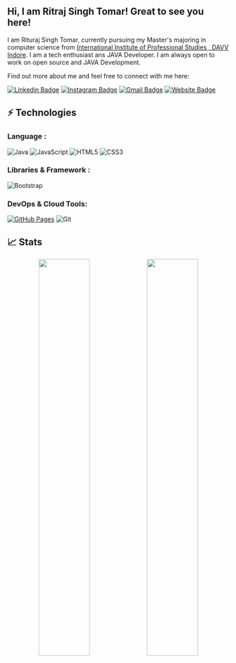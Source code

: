 ## Hi, I am Ritraj Singh Tomar! Great to see you here!

I am Rituraj Singh Tomar, currently pursuing my Master's majoring in computer science from [International Institute of Professional Studies , DAVV Indore](http://iips.edu.in/).
I am a tech enthusiast ans JAVA Developer. I am always open to work on open source and JAVA Development.

Find out more about me and feel free to connect with me here:

[![Linkedin Badge](https://img.shields.io/badge/-pururavariturajsingh-blue?style=flat-square&logo=Linkedin&logoColor=white&link=https://www.linkedin.com/in/pururavariturajsingh/)](https://www.linkedin.com/in/pururavariturajsingh/)
[![Instagram Badge](https://img.shields.io/badge/-pururava_rituraj-purple?style=flat-square&logo=instagram&logoColor=white&link=https://https://www.instagram.com/pururava_rituraj//)](https://www.instagram.com/pururava_rituraj/)
[![Gmail Badge](https://img.shields.io/badge/-pururavariturajsingh@gmail.com-c14438?style=flat-square&logo=Gmail&logoColor=white&link=mailto:pururavariturajsingh@gmail.com)](mailto:pururavariturajsingh@gmail.com)
[![Website Badge](https://img.shields.io/badge/-Portfolio-black?style=flat-square&logo=Wordpress&logoColor=white&link=https://riturajsinghtomar.netlify.app/)](https://riturajsinghtomar.netlify.app/)


## ⚡ Technologies

### Language :
![Java](https://img.shields.io/badge/-java-E34A86?style=flat-square&logo=java)
![JavaScript](https://img.shields.io/badge/-JavaScript-black?style=flat-square&logo=javascript)
![HTML5](https://img.shields.io/badge/-HTML5-E34F26?style=flat-square&logo=html5&logoColor=white)
![CSS3](https://img.shields.io/badge/-CSS3-1572B6?style=flat-square&logo=css3)


### Libraries & Framework :


![Bootstrap](https://img.shields.io/badge/-Bootstrap-563D7C?style=flat-square&logo=bootstrap)

### DevOps & Cloud Tools:

<a href="#"><img alt="GitHub Pages" src="https://img.shields.io/badge/GitHub%20Pages-%23327FC7.svg?logo=github&logoColor=white"></a>
![Git](https://img.shields.io/badge/-Git-black?style=flat-square&logo=git)


## 📈 Stats


<p align="center">
	
  <img width="48%" src="https://github-readme-stats.vercel.app/api?username=pururavariturajsingh&show_icons=true&theme=tokyonight" />
  <img width="48%" src="https://github-readme-streak-stats.herokuapp.com/?user=pururavariturajisngh&theme=tokyonight" />
</p>
